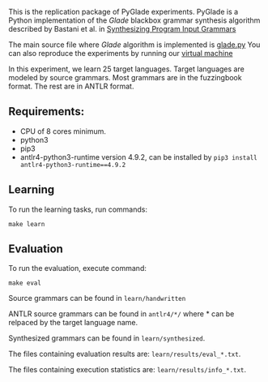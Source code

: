 
This is the replication package of PyGlade experiments.
PyGlade is a Python implementation of the _Glade_ blackbox grammar synthesis algorithm described by
Bastani et al. in [Synthesizing Program Input
Grammars](https://arxiv.org/pdf/1608.01723.pdf)

The main source file where _Glade_ algorithm is implemented is [glade.py](https://github.com/anonymous-pldi-2022/anonymous-pldi-2022/blob/main/learn/glade-py/src/glade.py)
You can also reproduce the experiments by running our [virtual machine](https://figshare.com/s/136eea0d984136abc300)

In this experiment, we learn 25 target languages. Target languages are modeled by source grammars. Most grammars are in the fuzzingbook format. The rest are in ANTLR format.

## Requirements:
* CPU of 8 cores minimum.
* python3
* pip3
* antlr4-python3-runtime version 4.9.2, can be installed by `pip3 install antlr4-python3-runtime==4.9.2`

## Learning
To run the learning tasks, run commands:

    make learn

## Evaluation
To run the evaluation, execute command:

    make eval

Source grammars can be found in `learn/handwritten`

ANTLR source grammars can be found in `antlr4/*/` where * can be relpaced by the target language name.

Synthesized grammars can be found in `learn/synthesized`.

The files containing evaluation results are: `learn/results/eval_*.txt`.

The files containing execution statistics are: `learn/results/info_*.txt`.


